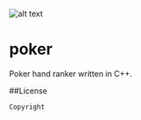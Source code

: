 ![alt text](http://donnemartin.com/wp-content/uploads/2014/10/poker_cover.jpg)

poker
============

Poker hand ranker written in C++.

##License

    Copyright
